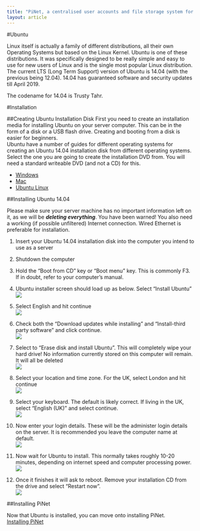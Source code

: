 ```yaml
---
title: "PiNet, a centralised user accounts and file storage system for a Raspberry Pi classroom."
layout: article
---
```


#Ubuntu

Linux itself is actually a family of different distributions, all their
own Operating Systems but based on the Linux Kernel. Ubuntu is one of
these distributions. It was specifically designed to be really simple
and easy to use for new users of Linux and is the single most popular
Linux distribution. The current LTS (Long Term Support) version of
Ubuntu is 14.04 (with the previous being 12.04). 14.04 has guaranteed
software and security updates till April 2019.

The codename for 14.04 is Trusty Tahr.

#Installation

##Creating Ubuntu Installation Disk
First you need to create an installation media for installing Ubuntu on your server computer. This can be in the form of
a disk or a USB flash drive. Creating and booting from a disk is easier for beginners.   
Ubuntu have a number of guides for different operating systems for creating an Ubuntu 14.04 installation disk from 
different operating systems.   
Select the one you are going to create the installation DVD from. You will need a standard writeable DVD (and not a CD) for this.      
- [Windows](http://www.ubuntu.com/download/desktop/burn-a-dvd-on-windows)   
- [Mac](http://www.ubuntu.com/download/desktop/burn-a-dvd-on-mac-osx)   
- [Ubuntu Linux](http://www.ubuntu.com/download/desktop/burn-a-dvd-on-ubuntu)   

##Installing Ubuntu 14.04


Please make sure your server machine has no important information left
on it, as we will be ***deleting everything***. You have been warned!
You also need a working (if possible unfiltered) Internet connection.
Wired Ethernet is preferable for installation.

1.  Insert your Ubuntu 14.04 installation disk into the computer you
    intend to use as a server

2.  Shutdown the computer

3.  Hold the “Boot from CD” key or “Boot menu” key. This is commonly F3.
    If in doubt, refer to your computer’s manual.

4.  Ubuntu installer screen should load up as below. Select “Install
    Ubuntu”   
    ![](/assets/images/image2.jpeg)   
   
5.  Select English and hit continue   
    ![](/assets/images/image3.jpeg)
   
6.  Check both the “Download updates while installing” and
    “Install-third party software” and click
    continue.   
    ![](/assets/images/image4.jpeg)   
   
7.  Select to “Erase disk and install Ubuntu”. This will completely wipe
    your hard drive! No information currently stored on this computer
    will remain. It will all be deleted    
    ![](/assets/images/image5.jpeg)   
   
8.  Select your location and time zone. For the UK, select London and
    hit continue       
    ![](/assets/images/image6.jpeg)   
   
9.  Select your keyboard. The default is likely correct. If living in
    the UK, select “English (UK)” and select
    continue.   
    ![](/assets/images/image7.jpeg)
   
10. Now enter your login details. These will be the administer login
    details on the server. It is recommended you leave the computer name
    at default.   
    ![](/assets/images/image8.jpeg)

11. Now wait for Ubuntu to install. This normally takes roughly 10-20
    minutes, depending on internet speed and computer processing power.   
    ![](/assets/images/image9.jpeg)

12. Once it finishes it will ask to reboot. Remove your installation CD
    from the drive and select “Restart now”.   
    ![](/assets/images/image10.jpeg)

##Installing PiNet

Now that Ubuntu is installed, you can move onto installing PiNet.   
[Installing PiNet](installing-PiNet.html)
